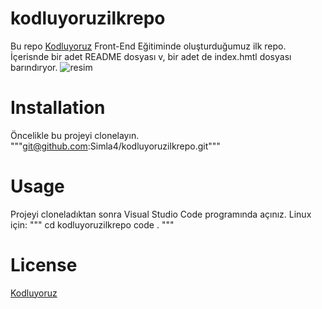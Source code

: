 # kodluyoruzilkrepo
Bu repo [Kodluyoruz](https://www.kodluyoruz.org/) Front-End Eğitiminde oluşturduğumuz ilk repo. İçerisnde bir adet README dosyası v, bir adet de index.hmtl dosyası barındıryor.
![resim](https://www.patika.dev/egitimler/frontend-web-development-patikasi/git/odev1/github.png)

# Installation
Öncelikle bu projeyi clonelayın.
"""git@github.com:Simla4/kodluyoruzilkrepo.git"""
# Usage
Projeyi cloneladıktan sonra Visual Studio Code programında açınız.
Linux için:
"""
cd kodluyoruzilkrepo
code .
"""
# License
 [Kodluyoruz](https://choosealicense.com/licenses/mit/)